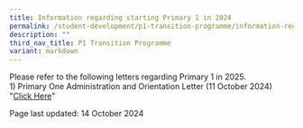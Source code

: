 ```yaml
---
title: Information regarding starting Primary 1 in 2024
permalink: /student-development/p1-transition-programme/information-regarding-starting-primary-1-in-2024/
description: ""
third_nav_title: P1 Transition Programme
variant: markdown
---
```

<p>Please refer to the following letters regarding Primary 1 in 2025.<br>1) Primary One Administration and Orientation Letter (11 October 2024) "<a href="https://drive.google.com/file/d/1TzWq4EkvIlzeW0LMoLcog3sv0qMLQaCf/view?usp=sharing" target="_blank" rel="noopener">Click Here</a>"</p>
<p>Page last updated: 14 October 2024</p>